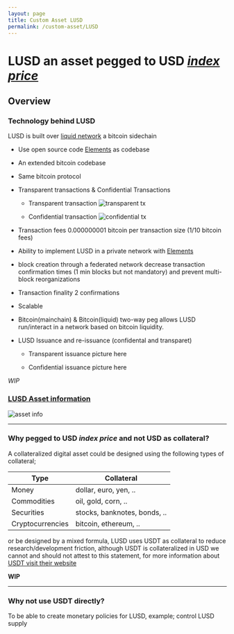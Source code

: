 ```yaml
---
layout: page
title: Custom Asset LUSD
permalink: /custom-asset/LUSD
---
```


# LUSD an asset pegged to USD [_index price_](https://en.wikipedia.org/wiki/Price_index)  



## Overview

### Technology behind LUSD

LUSD is built over [liquid network](https://blockstream.com/liquid/) a bitcoin sidechain 

- Use open source code [Elements](https://elementsproject.org/) as codebase

- An extended bitcoin codebase

- Same bitcoin protocol 

- Transparent transactions & Confidential Transactions

  - Transparent transaction <img class="" alt="transparent tx" src="{{ site.url }}/images/transparent_tx.png" />

  - Confidential transaction <img class="" alt="confidential tx" src="{{ site.url }}/images/confidential_tx.png" />

- Transaction fees 0.000000001 bitcoin per transaction size (1/10 bitcoin fees) 

- Ability to implement LUSD in a private network with [Elements](https://elementsproject.org/) 

- block creation through a federated network decrease transaction confirmation times (1 min blocks but not mandatory) and prevent multi-block reorganizations

- Transaction finality 2 confirmations

- Scalable

- Bitcoin(mainchain) & Bitcoin(liquid) two-way peg allows LUSD run/interact in a network based on bitcoin liquidity.

- LUSD Issuance and re-issuance (confidental and transparet)

  - Transparent issuance picture here

  - Confidential issuance picture here

_WIP_

### [LUSD Asset information](https://blockstream.info/liquid/asset/84467161a382f4b55912805a1ab992c89a7ca126024dbf1463b3d8d5cdf9e68b) 
<img class="" alt="asset info" src="{{ site.url }}/images/LUSD_asset_info.png" />

***
### Why pegged to USD _index price_ and not USD as collateral?
A collateralized digital asset could be designed using the following types of collateral;

|Type            |Collateral|
|--------|--------|
|Money           |dollar, euro, yen, ..       |
|Commodities     |oil, gold, corn, ..         |
|Securities      |stocks, banknotes, bonds, ..|
|Cryptocurrencies|bitcoin, ethereum, ..       |

or be designed by a mixed formula, LUSD uses USDT as collateral to reduce research/development friction, although USDT is collateralized in USD we cannot and should not attest to this statement, for more information about [USDT visit their website](https://tether.to/)

__WIP__

***

### Why not use USDT directly?
To be able to create monetary policies for LUSD, example; control LUSD supply 





